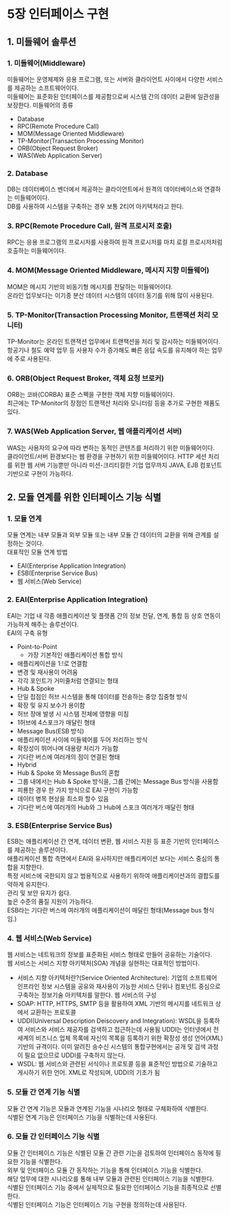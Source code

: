 # 5장 인터페이스 구현
## 1. 미들웨어 솔루션
### 1. 미들웨어(Middleware)
미들웨어는 운영체제와 응용 프로그램, 또는 서버와 클라이언트 사이에서 다양한 서비스를 제공하는 소프트웨어이다.  
미들웨어는 표준화된 인터페이스를 제공함으로써 시스템 간의 데이터 교환에 일관성을 보장한다.
미들웨어의 종류
* Database
* RPC(Remote Procedure Call)
* MOM(Message Oriented Middleware)
* TP-Monitor(Transaction Processing Monitor)
* ORB(Object Request Broker)
* WAS(Web Application Server)
### 2. Database
DB는 데이터베이스 벤더에서 제공하는 클라이언트에서 원격의 데이터베이스와 연결하는 미들웨어이다.  
DB를 사용하여 시스템을 구축하는 경우 보통 2티어 아키텍처라고 한다.
### 3. RPC(Remote Procedure Call, 원격 프로시저 호출)
RPC는 응용 프로그램의 프로시저를 사용하여 원격 프로시저를 마치 로컬 프로시저처럼 호출하는 미들웨어이다.
### 4. MOM(Message Oriented Middleware, 메시지 지향 미들웨어)
MOM은 메시지 기반의 비동기형 메시지를 전달하는 미들웨어이다.  
온라인 업무보다는 이기종 분산 데이터 시스템의 데이터 동기를 위해 많이 사용된다.
### 5. TP-Monitor(Transaction Processing Monitor, 트랜잭션 처리 모니터)
TP-Monitor는 온라인 트랜잭션 업무에서 트랜잭션을 처리 및 감시하는 미들웨어이다.  
항공기나 철도 예약 업무 등 사용자 수가 증가해도 빠른 응답 속도를 유지해야 하는 업무에 주로 사용된다.
### 6. ORB(Object Request Broker, 객체 요청 브로커)
ORB는 코바(CORBA) 표준 스펙을 구현한 객체 지향 미들웨어이다.  
최근에는 TP-Monitor의 장점인 트랜잭션 처리와 모니터링 등을 추가로 구현한 제품도 있다.
### 7. WAS(Web Application Server, 웹 애플리케이션 서버)
WAS는 사용자의 요구에 따라 변하는 동적인 콘텐츠를 처리하기 위한 미들웨어이다.  
클라이언트/서버 환경보다는 웹 환경을 구현하기 위한 미들웨어이다.
HTTP 세션 처리를 위한 웹 서버 기능뿐만 아니라 미션-크리티컬한 기업 업무까지 JAVA, EJB 컴포넌트 기반으로 구현이 가능하다.
## 2. 모듈 연계를 위한 인터페이스 기능 식별
### 1. 모듈 연계
모듈 연계는 내부 모듈과 외부 모듈 또는 내부 모듈 간 데이터의 교환을 위해 관계를 설정하는 것이다.  
대표적인 모듈 연계 방법
* EAI(Enterprise Application Integration)
* ESB(Enterprise Service Bus)
* 웹 서비스(Web Service)
### 2. EAI(Enterprise Application Integration)
EAI는 기업 내 각종 애플리케이션 및 플랫폼 간의 정보 전달, 연계, 통합 등 상호 연동이 가능하게 해주는 솔루션이다.  
EAI의 구축 유형
* Point-to-Point
  * 가장 기본적인 애플리케이션 통합 방식
 * 애플리케이션을 1:!로 연결함
 * 변경 및 재사용이 어려움
 * 각각 포인트가 거미줄처럼 연결되는 형태
* Hub & Spoke
 * 단일 접점인 허브 시스템을 통해 데이터를 전송하는 중앙 집중형 방식
 * 확장 및 유지 보수가 용이함
 * 허브 장애 발생 시 시스템 전체에 영향을 미침
 * 1허브에 4스포크가 매달린 형태
* Message Bus(ESB 방식)
 * 애플리케이션 사이에 미들웨어를 두어 처리하는 방식
 * 확장성이 뛰어나며 대용량 처리가 가능함
 * 기다란 버스에 여러개의 점이 연결된 형태
* Hybrid
 * Hub & Spoke 와 Message Bus의 혼합
 * 그룹 내에서는 Hub & Spoke 방식을, 그룹 간에는 Message Bus 방식을 사용함
 * 피룡한 경우 한 가지 방식으로 EAI 구현이 가능함
 * 데이터 병목 현상을 최소화 할수 있음
 * 기다란 버스에 여러개의 Hub와 그 Hub에 스포크 여러개가 매달린 형태
### 3. ESB(Enterprise Service Bus)
ESB는 애플리케이션 간 연계, 데이터 변환, 웹 서비스 지원 등 표준 기반의 인터페이스를 제공하는 솔루션이다.  
애플리케이션 통합 측면에서 EAI와 유사하지만 애플리케이션 보다는 서비스 중심의 통합을 지향한다.  
특정 서비스에 국한되지 않고 범용적으로 사용하기 위하여 애플리케이션과의 결합도를 약하게 유지한다.  
관리 및 보안 유지가 쉽다.  
높은 수준의 품질 지원이 가능하다.  
ESB라는 기다란 버스에 여러개의 애플리케이션이 매달린 형태(Message bus 형식임.)
### 4. 웹 서비스(Web Service)
웹 서비스는 네트워크의 정보를 표준화된 서비스 형태로 만들어 공유하는 기술이다.  
웹 서비스는 서비스 지향 아키텍처(SOA) 개념을 실현하는 대표적인 방법이다.  
* 서비스 지향 아키텍처란?(Service Oriented Architecture): 기업의 소프트웨어 인프라인 정보 시스템을 공유와 재사용이 가능한 서비스 단위나 컴포넌트 중심으로 구축하는 정보기술 아키텍처를 말한다.
웹 서비스의 구성
* SOAP: HTTP, HTTPS, SMTP 등을 활용하여 XML 기반의 메시지를 네트워크 상에서 교환하는 프로토콜
* UDDI(Universal Description Deiscovery and Integration): WSDL을 등록하여 서비스와 서비스 제공자를 검색하고 접근하는데 사용됨 UDDI는 인터넷에서 전 세계의 비즈니스 업체 목록에 자신의 목록을 등록하기 위한 확장성 생성 언어(XML) 기반의 규격이다. 이미 알려진 송수신 시스템의 통합구현에서는 공개 및 검색 과정이 필요 없으므로 UDDI를 구축하지 않는다.
* WSDL: 웹 서비스와 관련된 서식이나 프로토콜 등을 표준적인 방법으로 기술하고 게시하기 위한 언어. XML로 작성되며, UDDI의 기초가 됨
### 5. 모듈 간 연계 기능 식별
모듈 간 연계 기능은 모듈과 연계된 기능을 시나리오 형태로 구체화하여 식별한다.  
식별된 연계 기능은 인터페이스 기능을 식별하는데 사용된다.
### 6. 모듈 간 인터페이스 기능 식별
모듈 간 인터페이스 기능은 식별된 모듈 간 관련 기는을 검토하여 인터페이스 동작에 필요한 기능을 식별한다.  
외부 및 인터페이스 모듈 간 동작하는 기능을 통해 인터페이스 기능을 식별한다.  
해당 업무에 대한 시나리오를 통해 내부 모듈과 관련된 인터페이스 기능을 식별한다.  
식별된 인터페이스 기능 중에서 실제적으로 필요한 인터페이스 기능을 최종적으로 선별한다.  
식별된 인터페이스 기능은 인터페이스 기능 구현을 정의하는데 사용된다.
